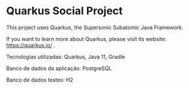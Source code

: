 # Quarkus Social Project

This project uses Quarkus, the Supersonic Subatomic Java Framework.

If you want to learn more about Quarkus, please visit its website: https://quarkus.io/ .

Tecnologias utilizadas: Quarkus, Java 11, Gradle

Banco de dados da aplicação: PostgreSQL

Banco de dados testes: H2

